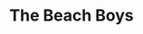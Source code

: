 ---
title: "The Beach Boys"
summary: "The Beach Boys are an American rock band from Hawthorne, California that formed in 1961. Their vocal harmonies, early surf songs, and innovative recordings remain a massive influence on popular music today."
image: "the-beach-boys.jpg"
---